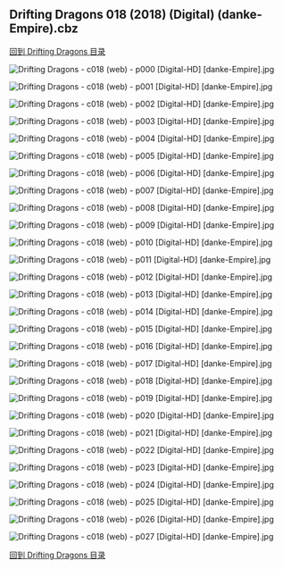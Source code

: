 ## Drifting Dragons 018 (2018) (Digital) (danke-Empire).cbz


[回到 Drifting Dragons 目录](https://github.com/alicewish/markdown/blob/master/series/Drifting-Dragons.md)


![Drifting Dragons - c018 (web) - p000 [Digital-HD] [danke-Empire].jpg](https://wx1.sinaimg.cn/large/6a9fdecagy1fp7oon7tm7j21kw290npe.jpg)

![Drifting Dragons - c018 (web) - p001 [Digital-HD] [danke-Empire].jpg](https://wx1.sinaimg.cn/large/6a9fdecagy1fp7oow4fonj21kw28z4qq.jpg)

![Drifting Dragons - c018 (web) - p002 [Digital-HD] [danke-Empire].jpg](https://wx1.sinaimg.cn/large/6a9fdecagy1fp7op9b0h0j21kw28z1ky.jpg)

![Drifting Dragons - c018 (web) - p003 [Digital-HD] [danke-Empire].jpg](https://wx1.sinaimg.cn/large/6a9fdecagy1fp7opkkdrvj21kw28z1ky.jpg)

![Drifting Dragons - c018 (web) - p004 [Digital-HD] [danke-Empire].jpg](https://wx1.sinaimg.cn/large/6a9fdecagy1fp7oprsqqtj21kw28z4qp.jpg)

![Drifting Dragons - c018 (web) - p005 [Digital-HD] [danke-Empire].jpg](https://wx1.sinaimg.cn/large/6a9fdecagy1fp7opzypwdj21kw28zu0x.jpg)

![Drifting Dragons - c018 (web) - p006 [Digital-HD] [danke-Empire].jpg](https://wx1.sinaimg.cn/large/6a9fdecagy1fp7oqa8ai0j21kw28ze81.jpg)

![Drifting Dragons - c018 (web) - p007 [Digital-HD] [danke-Empire].jpg](https://wx1.sinaimg.cn/large/6a9fdecagy1fp7oqme5p2j21kw28z1kx.jpg)

![Drifting Dragons - c018 (web) - p008 [Digital-HD] [danke-Empire].jpg](https://wx1.sinaimg.cn/large/6a9fdecagy1fp7oqw4rpej21kw28zhdt.jpg)

![Drifting Dragons - c018 (web) - p009 [Digital-HD] [danke-Empire].jpg](https://wx1.sinaimg.cn/large/6a9fdecagy1fp7or5clfdj21kw28z7wh.jpg)

![Drifting Dragons - c018 (web) - p010 [Digital-HD] [danke-Empire].jpg](https://wx1.sinaimg.cn/large/6a9fdecagy1fp7orbubfxj21kw28z7wh.jpg)

![Drifting Dragons - c018 (web) - p011 [Digital-HD] [danke-Empire].jpg](https://wx1.sinaimg.cn/large/6a9fdecagy1fp7orno0i4j21kw28z7wh.jpg)

![Drifting Dragons - c018 (web) - p012 [Digital-HD] [danke-Empire].jpg](https://wx1.sinaimg.cn/large/6a9fdecagy1fp7orutkdlj21kw28z1kx.jpg)

![Drifting Dragons - c018 (web) - p013 [Digital-HD] [danke-Empire].jpg](https://wx1.sinaimg.cn/large/6a9fdecagy1fp7os1rf94j21kw28z7wh.jpg)

![Drifting Dragons - c018 (web) - p014 [Digital-HD] [danke-Empire].jpg](https://wx1.sinaimg.cn/large/6a9fdecagy1fp7os8b4yyj21kw28zb29.jpg)

![Drifting Dragons - c018 (web) - p015 [Digital-HD] [danke-Empire].jpg](https://wx1.sinaimg.cn/large/6a9fdecagy1fp7osia1gij21kw28ze81.jpg)

![Drifting Dragons - c018 (web) - p016 [Digital-HD] [danke-Empire].jpg](https://wx1.sinaimg.cn/large/6a9fdecagy1fp7osq506dj21kw28zkjl.jpg)

![Drifting Dragons - c018 (web) - p017 [Digital-HD] [danke-Empire].jpg](https://wx1.sinaimg.cn/large/6a9fdecagy1fp7ot6n8zkj21kw28zu0x.jpg)

![Drifting Dragons - c018 (web) - p018 [Digital-HD] [danke-Empire].jpg](https://wx1.sinaimg.cn/large/6a9fdecagy1fp7otfk9o9j21kw28znpd.jpg)

![Drifting Dragons - c018 (web) - p019 [Digital-HD] [danke-Empire].jpg](https://wx1.sinaimg.cn/large/6a9fdecagy1fp7otq1sc7j21kw28zhdt.jpg)

![Drifting Dragons - c018 (web) - p020 [Digital-HD] [danke-Empire].jpg](https://wx1.sinaimg.cn/large/6a9fdecagy1fp7otwwyjxj21kw28ze81.jpg)

![Drifting Dragons - c018 (web) - p021 [Digital-HD] [danke-Empire].jpg](https://wx1.sinaimg.cn/large/6a9fdecagy1fp7ou96vjtj21kw28znpd.jpg)

![Drifting Dragons - c018 (web) - p022 [Digital-HD] [danke-Empire].jpg](https://wx1.sinaimg.cn/large/6a9fdecagy1fp7ougk1ivj21kw28z7wh.jpg)

![Drifting Dragons - c018 (web) - p023 [Digital-HD] [danke-Empire].jpg](https://wx1.sinaimg.cn/large/6a9fdecagy1fp7ouoddfwj21kw28znpd.jpg)

![Drifting Dragons - c018 (web) - p024 [Digital-HD] [danke-Empire].jpg](https://wx1.sinaimg.cn/large/6a9fdecagy1fp7ouzht45j21kw28zqv5.jpg)

![Drifting Dragons - c018 (web) - p025 [Digital-HD] [danke-Empire].jpg](https://wx1.sinaimg.cn/large/6a9fdecagy1fp7ov8rr48j21kw28zhdt.jpg)

![Drifting Dragons - c018 (web) - p026 [Digital-HD] [danke-Empire].jpg](https://wx1.sinaimg.cn/large/6a9fdecagy1fp7ovh14myj21kw28zhdt.jpg)

![Drifting Dragons - c018 (web) - p027 [Digital-HD] [danke-Empire].jpg](https://wx1.sinaimg.cn/large/6a9fdecagy1fp7ovnw1vnj21kw28zhdt.jpg)

[回到 Drifting Dragons 目录](https://github.com/alicewish/markdown/blob/master/series/Drifting-Dragons.md)

